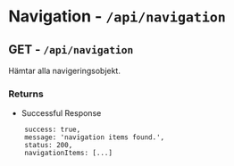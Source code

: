 # Navigation - `/api/navigation` 

## GET - `/api/navigation`
Hämtar alla navigeringsobjekt.

### Returns
* Successful Response
```
    success: true,
    message: 'navigation items found.',
    status: 200,
    navigationItems: [...]
```
